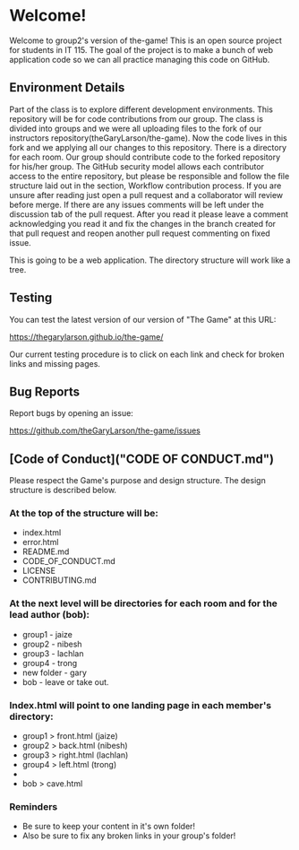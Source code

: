 # Welcome!

Welcome to group2's version of the-game! This is an open source project for students in IT 115. The goal of the project is to make a bunch of web application code so we can all practice managing this code on GitHub. 

## Environment Details

Part of the class is to explore different development environments. This repository will be for code contributions from our group. The class is divided into groups and we were all uploading files to the fork of our instructors repository(theGaryLarson/the-game). Now the code lives in this fork and we applying all our changes to this repository.
There is a directory for each room. Our group should  contribute code to the forked repository for his/her group. The GitHub security model allows each contributor access to the entire repository, but please be responsible and follow the file structure laid out in the section, Workflow contribution process. If you are unsure after reading just open a pull request and a collaborator will review before merge. If there are any issues comments will be left under the discussion tab of the pull request. After you read it please leave a comment acknowledging you read it and fix the changes in the branch created for that pull request and reopen another pull request commenting on fixed issue.

This is going to be a web application. The directory structure will work like a tree.

## Testing

You can test the latest version of our version of "The Game" at this URL:

https://thegarylarson.github.io/the-game/

Our current testing procedure is to click on each link and check for broken links and missing pages. 

## Bug Reports

Report bugs by opening an issue:

https://github.com/theGaryLarson/the-game/issues

## [Code of Conduct]("CODE OF CONDUCT.md")

Please respect the Game's purpose and design structure. The design structure is described below. 

### At the top of the structure will be:

* index.html
* error.html
* README.md
* CODE_OF_CONDUCT.md
* LICENSE
* CONTRIBUTING.md

### At the next level will be directories for each room and for the lead author (bob):

* group1 - jaize
* group2 - nibesh
* group3 - lachlan
* group4 - trong
* new folder - gary
* bob - leave or take out.

### Index.html will point to one landing page in each member's directory:

* group1 > front.html (jaize)
* group2 > back.html  (nibesh)
* group3 > right.html (lachlan)
* group4 > left.html  (trong)
*
* bob > cave.html

### Reminders

* Be sure to keep your content in it's own folder!
* Also be sure to fix any broken links in your group's folder!


